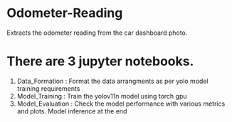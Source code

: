 # Odometer-Reading
Extracts the odometer reading from the car dashboard photo.
# There are 3 jupyter notebooks.
1. Data_Formation : Format the data arrangments as per yolo model training requirements
2. Model_Training : Train the yolov11n model using torch gpu
3. Model_Evaluation : Check the model performance with various metrics and plots. Model inference at the end

 
